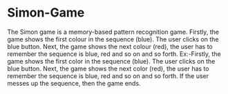 # Simon-Game
The Simon game is a memory-based pattern recognition game. Firstly, the game shows the first colour in the sequence (blue). The user clicks on the blue button. Next, the game shows the next colour (red), the user has to remember the sequence is blue, red and so on and so forth.
Ex:-Firstly, the game shows the first color in the sequence (blue). The user clicks on the blue button.
Next, the game shows the next color (red), the user has to remember the sequence is blue, red and so on and so forth.
If the user messes up the sequence, then the game ends.
